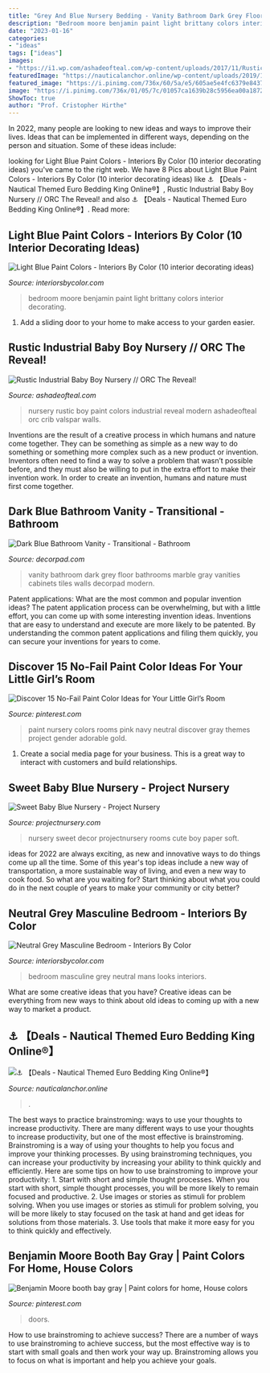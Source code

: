 ```yaml
---
title: "Grey And Blue Nursery Bedding - Vanity Bathroom Dark Grey Floor Bathrooms Marble Gray Vanities Cabinets Tiles Walls Decorpad Modern"
description: "Bedroom moore benjamin paint light brittany colors interior decorating"
date: "2023-01-16"
categories:
- "ideas"
tags: ["ideas"]
images:
- "https://i1.wp.com/ashadeofteal.com/wp-content/uploads/2017/11/Rustic-Industrial-Baby-Boy-Nursery.Wk7-REVEAL.aShadeofTeal-2.jpg"
featuredImage: "https://nauticalanchor.online/wp-content/uploads/2019/12/nautical-themed-euro-bedding-king.jpg"
featured_image: "https://i.pinimg.com/736x/60/5a/e5/605ae5e4fc6379e8437e41abe70953b4.jpg"
image: "https://i.pinimg.com/736x/01/05/7c/01057ca1639b28c5956ea00a18724f15.jpg"
ShowToc: true
author: "Prof. Cristopher Hirthe"
---
```



In 2022, many people are looking to new ideas and ways to improve their lives. Ideas that can be implemented in different ways, depending on the person and situation. Some of these ideas include: 

	

		
looking for Light Blue Paint Colors - Interiors By Color (10 interior decorating ideas) you've came to the right web. We have 8 Pics about Light Blue Paint Colors - Interiors By Color (10 interior decorating ideas) like ⚓ 【Deals - Nautical Themed Euro Bedding King Online®】, Rustic Industrial Baby Boy Nursery // ORC The Reveal! and also ⚓ 【Deals - Nautical Themed Euro Bedding King Online®】. Read more:
		
    
## Light Blue Paint Colors - Interiors By Color (10 Interior Decorating Ideas)

<img loading=lazy src="https://www.interiorsbycolor.com/wp-content/uploads/2018/03/Benjamin-Moore-Brittany-Blue-Bedroom.jpg" onerror="this.onerror=null;this.src='https://tse1.mm.bing.net/th?id=OIP.WCsV4Lq00-eAzG2QDeoUoQHaJ4&amp;pid=15.1';" alt="Light Blue Paint Colors - Interiors By Color (10 interior decorating ideas)">

_Source: interiorsbycolor.com_

>bedroom moore benjamin paint light brittany colors interior decorating. 

	

1. Add a sliding door to your home to make access to your garden easier.

    
## Rustic Industrial Baby Boy Nursery // ORC The Reveal!

<img loading=lazy src="https://i1.wp.com/ashadeofteal.com/wp-content/uploads/2017/11/Rustic-Industrial-Baby-Boy-Nursery.Wk7-REVEAL.aShadeofTeal-2.jpg" onerror="this.onerror=null;this.src='https://tse1.mm.bing.net/th?id=OIP.2xuYaO7YxgNeawd91JbaLQHaK7&amp;pid=15.1';" alt="Rustic Industrial Baby Boy Nursery // ORC The Reveal!">

_Source: ashadeofteal.com_

>nursery rustic boy paint colors industrial reveal modern ashadeofteal orc crib valspar walls. 

	

Inventions are the result of a creative process in which humans and nature come together. They can be something as simple as a new way to do something or something more complex such as a new product or invention. Inventors often need to find a way to solve a problem that wasn’t possible before, and they must also be willing to put in the extra effort to make their invention work. In order to create an invention, humans and nature must first come together.

    
## Dark Blue Bathroom Vanity - Transitional - Bathroom

<img loading=lazy src="https://cdn.decorpad.com/photos/2015/04/26/dark-blue-bathroom-vanity-glass-pulls-grey-marble-herringbone-floor-tiles.jpg" onerror="this.onerror=null;this.src='https://tse4.mm.bing.net/th?id=OIP.bL_IyuJktWe6ohIoxVCGGQHaLH&amp;pid=15.1';" alt="Dark Blue Bathroom Vanity - Transitional - Bathroom">

_Source: decorpad.com_

>vanity bathroom dark grey floor bathrooms marble gray vanities cabinets tiles walls decorpad modern. 

	

Patent applications: What are the most common and popular invention ideas?
The patent application process can be overwhelming, but with a little effort, you can come up with some interesting invention ideas. Inventions that are easy to understand and execute are more likely to be patented. By understanding the common patent applications and filing them quickly, you can secure your inventions for years to come.

    
## Discover 15 No-Fail Paint Color Ideas For Your Little Girl’s Room

<img loading=lazy src="https://i.pinimg.com/736x/01/05/7c/01057ca1639b28c5956ea00a18724f15.jpg" onerror="this.onerror=null;this.src='https://tse3.mm.bing.net/th?id=OIP.vQIWERExtAb6pZLuW1fuWQHaLc&amp;pid=15.1';" alt="Discover 15 No-Fail Paint Color Ideas for Your Little Girl’s Room">

_Source: pinterest.com_

>paint nursery colors rooms pink navy neutral discover gray themes project gender adorable gold. 

	

1. Create a social media page for your business. This is a great way to interact with customers and build relationships.

    
## Sweet Baby Blue Nursery - Project Nursery

<img loading=lazy src="https://projectnursery.com/wp-content/uploads/2015/03/IMG_3141.jpg" onerror="this.onerror=null;this.src='https://tse1.mm.bing.net/th?id=OIP.DrQCbI3M3vd4MSxApu6AjgHaJ4&amp;pid=15.1';" alt="Sweet Baby Blue Nursery - Project Nursery">

_Source: projectnursery.com_

>nursery sweet decor projectnursery rooms cute boy paper soft. 

	

ideas for 2022 are always exciting, as new and innovative ways to do things come up all the time. Some of this year's top ideas include a new way of transportation, a more sustainable way of living, and even a new way to cook food. So what are you waiting for? Start thinking about what you could do in the next couple of years to make your community or city better?

    
## Neutral Grey Masculine Bedroom - Interiors By Color

<img loading=lazy src="https://www.interiorsbycolor.com/wp-content/uploads/2014/01/mid-grey-mans-bedroom.jpg" onerror="this.onerror=null;this.src='https://tse3.mm.bing.net/th?id=OIP.s8d6-NBIknWWuvzm0v82awHaLH&amp;pid=15.1';" alt="Neutral Grey Masculine Bedroom - Interiors By Color">

_Source: interiorsbycolor.com_

>bedroom masculine grey neutral mans looks interiors. 

	

What are some creative ideas that you have?
Creative ideas can be everything from new ways to think about old ideas to coming up with a new way to market a product.

    
## ⚓ 【Deals - Nautical Themed Euro Bedding King Online®】

<img loading=lazy src="https://nauticalanchor.online/wp-content/uploads/2019/12/nautical-themed-euro-bedding-king.jpg" onerror="this.onerror=null;this.src='https://tse4.mm.bing.net/th?id=OIP.J534MACLvDIsxDFX9rpWPQHaHa&amp;pid=15.1';" alt="⚓ 【Deals - Nautical Themed Euro Bedding King Online®】">

_Source: nauticalanchor.online_

>. 

	

The best ways to practice brainstroming: ways to use your thoughts to increase productivity.
There are many different ways to use your thoughts to increase productivity, but one of the most effective is brainstroming. Brainstroming is a way of using your thoughts to help you focus and improve your thinking processes. By using brainstroming techniques, you can increase your productivity by increasing your ability to think quickly and efficiently. Here are some tips on how to use brainstroming to improve your productivity: 1. Start with short and simple thought processes. When you start with short, simple thought processes, you will be more likely to remain focused and productive. 2. Use images or stories as stimuli for problem solving. When you use images or stories as stimuli for problem solving, you will be more likely to stay focused on the task at hand and get ideas for solutions from those materials. 3. Use tools that make it more easy for you to think quickly and effectively.

    
## Benjamin Moore Booth Bay Gray | Paint Colors For Home, House Colors

<img loading=lazy src="https://i.pinimg.com/736x/60/5a/e5/605ae5e4fc6379e8437e41abe70953b4.jpg" onerror="this.onerror=null;this.src='https://tse1.mm.bing.net/th?id=OIP.vWC8UwfyNQOPuSGaNCeTagHaJ3&amp;pid=15.1';" alt="Benjamin Moore booth bay gray | Paint colors for home, House colors">

_Source: pinterest.com_

>doors. 

	

How to use brainstroming to achieve success?
There are a number of ways to use brainstroming to achieve success, but the most effective way is to start with small goals and then work your way up. Brainstroming allows you to focus on what is important and help you achieve your goals.

